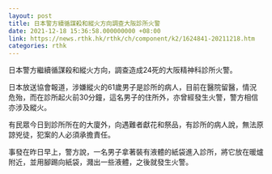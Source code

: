 ```yaml
---
layout: post
title: 日本警方續循謀殺和縱火方向調查大阪診所火警
date: 2021-12-18 15:36:58.000000000 +08:00
link: https://news.rthk.hk/rthk/ch/component/k2/1624841-20211218.htm
categories: rthk
---
```


日本警方繼續循謀殺和縱火方向，調查造成24死的大阪精神科診所火警。

日本放送協會報道，涉嫌縱火的61歲男子是診所的病人，目前在醫院留醫，情況危殆，而在診所起火前30分鐘，這名男子的住所外，亦曾經發生火警，警方相信亦涉及縱火。

有民眾今日到診所所在的大廈外，向遇難者獻花和祭品，有診所的病人說，無法原諒兇徒，犯案的人必須承擔責任。

事發在昨日早上，警方說，一名男子拿著裝有液體的紙袋進入診所，將它放在暖爐附近，並用腳踢向紙袋，濺出一些液體，之後就發生火警。
